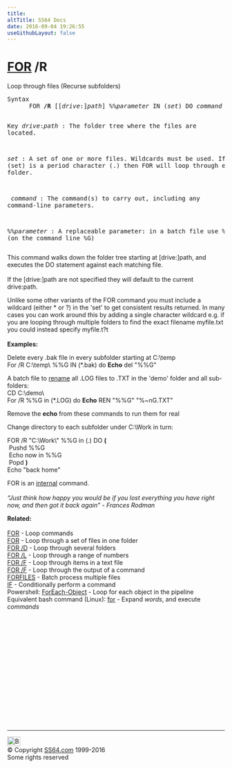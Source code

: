 ```yaml
---
title:
altTitle: SS64 Docs
date: 2016-09-04 19:26:55
useGithubLayout: false
---
```

<!-- #BeginLibraryItem "/Library/head_nt.lbi" --><!-- #EndLibraryItem --><h1><a href="for.html">FOR</a> /R</h1>
<p>Loop through files (Recurse subfolders)</p>
<pre>Syntax
      FOR <b>/R </b>[[<i>drive</i>:]<i>path</i>] %%<i>parameter</i> IN (<i>set</i>) DO <i>command</i>

Key
   <i>drive</i>:<i>path</i>  : The folder tree where the files are located.

   <i>set</i>         : A set of one or more files. Wildcards must be used.
                 If (set) is a period character (.) then FOR will
                 loop through every folder.

 <i>  command</i>     : The command(s) to carry out, including any
                 command-line parameters.

   %%<i>parameter</i> : A replaceable parameter:
                 in a batch file use %%G (on the command line %G)</pre>
<p>  This command walks down the folder tree starting at [drive:]path, 
  and executes the DO statement against each matching file.<br>
  <br>
If the [drive:]path are not specified they will default to the current drive:path.</p>
<p>Unlike some other variants of the FOR command you must include a wildcard (either * or ?) in the 'set' to get consistent results returned. In many cases you can work around this by adding a single character wildcard e.g. if you are looping through multiple folders to find the exact filename <span class="code">myfile.txt</span> you could instead specify <span class="code">myfile.t?t</span><br>
  <br>
  <b>Examples:</b></p>
<p>Delete every .bak file in every subfolder starting at C:\temp<br>
<span class="code">For /R C:\temp\ %%G IN (*.bak) do <b>Echo</b> del "%%G</span>"</p>
<p>A batch file to <a href="ren.html">rename</a> all .LOG files to .TXT in the 'demo' folder and all sub-folders:<span class="code"><br>
CD C:\demo\<br>
For /R %%G in (*.LOG) do <b>Echo</b> REN "%%G" "%~nG.TXT"</span></p>
<p> Remove the <b>echo</b> from these commands to run them for real </p>
<p>Change directory to each subfolder under C:\Work in turn:</p>
<p><span class="code">FOR /R "C:\Work\" %%G in (.) DO <b>(</b><br>
&nbsp;Pushd %%G<br>
&nbsp;Echo now in %%G<br>
&nbsp;Popd 
<b>)</b><br>
Echo "back home"</span></p>
<p>FOR is an <a href="syntax-internal.html">internal</a> command.<br>
  <span class="body"><br>
  </span><span class="quote"><i>“Just think how happy you would be if you lost everything you have right now, and then got it back again” - Frances Rodman</i></span></p>
<p><span class="body">  <b>Related:</b><br>
  <a href="for.html"><br>
  </a><a href="for.html">FOR</a> - Loop commands<br>
  <a href="for2.html">FOR</a> - Loop through a set of files in one folder <a href="for_d.html"><br>
  FOR /D</a> - Loop through several folders<br>
  <a href="for_l.html">FOR /L</a> - Loop through a range of numbers<br>
  <a href="for_f.html">FOR /F</a> - Loop through items in a text file<br>
  <a href="for_cmd.html">FOR /F</a> - Loop through the output of a command<br>
  <a href="forfiles.html">FORFILES</a> - Batch process multiple files<br>
  <a href="if.html">IF</a> - Conditionally perform a command<br>
Powershell: <a href="../ps/foreach-object.html">ForEach-Object</a> - Loop for each object in the pipeline<br>
  Equivalent bash command (Linux): <a href="../bash/for.html">for</a> - Expand <var>words</var>, and execute <var>commands</var></span></p><!-- #BeginLibraryItem "/Library/foot_nt.lbi" --><p>
<!-- windows300 -->
<ins class="adsbygoogle" style="display:inline-block;width:300px;height:250px" data-ad-client="ca-pub-6140977852749469" data-ad-slot="7649547908"></ins>
<script>
(adsbygoogle = window.adsbygoogle || []).push({});
</script></p>
<hr>
<div id="bl" class="footer"><a href="for_r.html#"><img src="../images/top.png" width="30" height="22" alt="Back to the Top"></a></div>
<div id="br" class="footer, tagline">© Copyright <a href="../index.html">SS64.com</a> 1999-2016<br>
Some rights reserved</div><!-- #EndLibraryItem -->

